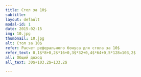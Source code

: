 ```yaml
---
title: Стол за 10$
subtitle:
layout: default
modal-id: 1
date: 2015-02-15
img: 10.jpg
thumbnail: 10.jpg
alt: Стол за 10$
refer: Расчет реферального бонуса для стола за 10$
refer_text: 0,1$*8+0,2$*16+0,3$*32+0,4$*64+0,5*128=103,2$
all: Общий доход
all_text: 30$+103,2$=133,2$

---
```

